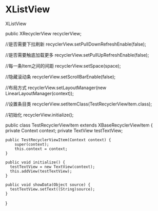 # XListView
XListView

public XRecyclerView recyclerView;

//是否需要下拉刷新
recyclerView.setPullDownRefreshEnable(false);

//是否需要触底加载更多
recyclerView.setPullUpRefreshEnable(false);

//每一条Item之间的间距
recyclerView.setSpace(space);

//隐藏滚动条
recyclerView.setScrollBarEnable(false);

//布局方式
recyclerView.setLayoutManager(new LinearLayoutManager(context));

//设置条目类
recyclerView.setItemClass(TestRecyclerViewItem.class);

//初始化
recyclerView.initialize();

public class TestRecyclerViewItem extends XBaseRecyclerViewItem {
    private Context context;
    private TextView testTextView;
    
    public TestRecyclerViewItem(Context context) {
        super(context);
        this.context = context;
    }

    public void initialize() {
      testTextView = new TextView(context);
      this.addView(testTextView);
    }
    
    public void showData(Object source) {
      testTextView.setText((String)source);
    }
}
